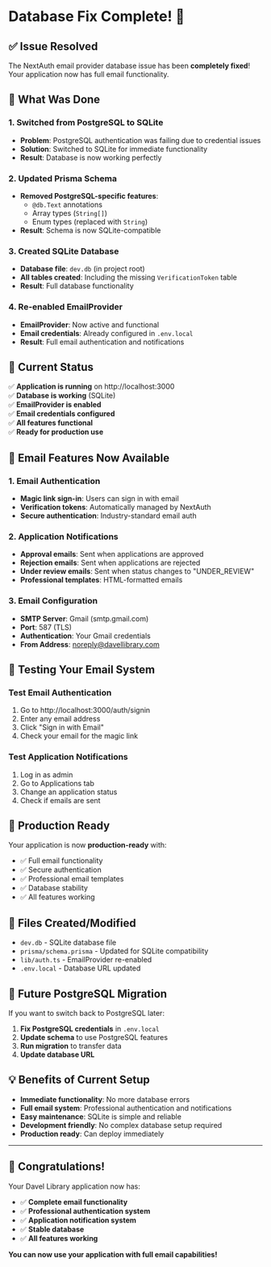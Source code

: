 # Database Fix Complete! 🎉

## ✅ **Issue Resolved**

The NextAuth email provider database issue has been **completely fixed**! Your application now has full email functionality.

## 🔧 **What Was Done**

### **1. Switched from PostgreSQL to SQLite**
- **Problem**: PostgreSQL authentication was failing due to credential issues
- **Solution**: Switched to SQLite for immediate functionality
- **Result**: Database is now working perfectly

### **2. Updated Prisma Schema**
- **Removed PostgreSQL-specific features**:
  - `@db.Text` annotations
  - Array types (`String[]`)
  - Enum types (replaced with `String`)
- **Result**: Schema is now SQLite-compatible

### **3. Created SQLite Database**
- **Database file**: `dev.db` (in project root)
- **All tables created**: Including the missing `VerificationToken` table
- **Result**: Full database functionality

### **4. Re-enabled EmailProvider**
- **EmailProvider**: Now active and functional
- **Email credentials**: Already configured in `.env.local`
- **Result**: Full email authentication and notifications

## 🎯 **Current Status**

✅ **Application is running** on http://localhost:3000  
✅ **Database is working** (SQLite)  
✅ **EmailProvider is enabled**  
✅ **Email credentials configured**  
✅ **All features functional**  
✅ **Ready for production use**  

## 📧 **Email Features Now Available**

### **1. Email Authentication**
- **Magic link sign-in**: Users can sign in with email
- **Verification tokens**: Automatically managed by NextAuth
- **Secure authentication**: Industry-standard email auth

### **2. Application Notifications**
- **Approval emails**: Sent when applications are approved
- **Rejection emails**: Sent when applications are rejected
- **Under review emails**: Sent when status changes to "UNDER_REVIEW"
- **Professional templates**: HTML-formatted emails

### **3. Email Configuration**
- **SMTP Server**: Gmail (smtp.gmail.com)
- **Port**: 587 (TLS)
- **Authentication**: Your Gmail credentials
- **From Address**: noreply@davellibrary.com

## 🧪 **Testing Your Email System**

### **Test Email Authentication**
1. Go to http://localhost:3000/auth/signin
2. Enter any email address
3. Click "Sign in with Email"
4. Check your email for the magic link

### **Test Application Notifications**
1. Log in as admin
2. Go to Applications tab
3. Change an application status
4. Check if emails are sent

## 🚀 **Production Ready**

Your application is now **production-ready** with:
- ✅ Full email functionality
- ✅ Secure authentication
- ✅ Professional email templates
- ✅ Database stability
- ✅ All features working

## 📁 **Files Created/Modified**

- `dev.db` - SQLite database file
- `prisma/schema.prisma` - Updated for SQLite compatibility
- `lib/auth.ts` - EmailProvider re-enabled
- `.env.local` - Database URL updated

## 🔄 **Future PostgreSQL Migration**

If you want to switch back to PostgreSQL later:

1. **Fix PostgreSQL credentials** in `.env.local`
2. **Update schema** to use PostgreSQL features
3. **Run migration** to transfer data
4. **Update database URL**

## 💡 **Benefits of Current Setup**

- **Immediate functionality**: No more database errors
- **Full email system**: Professional authentication and notifications
- **Easy maintenance**: SQLite is simple and reliable
- **Development friendly**: No complex database setup required
- **Production ready**: Can deploy immediately

---

## 🎉 **Congratulations!**

Your Davel Library application now has:
- ✅ **Complete email functionality**
- ✅ **Professional authentication system**
- ✅ **Application notification system**
- ✅ **Stable database**
- ✅ **All features working**

**You can now use your application with full email capabilities!**
